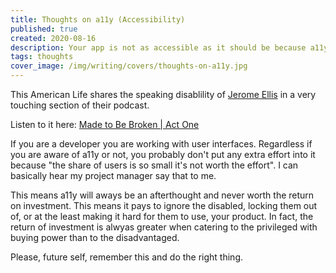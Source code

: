 ```yaml
---
title: Thoughts on a11y (Accessibility)
published: true
created: 2020-08-16
description: Your app is not as accessible as it should be because a11y doesn't pay.
tags: thoughts
cover_image: /img/writing/covers/thoughts-on-a11y.jpg
---
```


This American Life shares the speaking disablility of [Jerome Ellis](http://www.jeromeellis.com/) in a very touching section of their podcast.

Listen to it here: [Made to Be Broken | Act One](https://www.thisamericanlife.org/713/made-to-be-broken/act-one-8)

If you are a developer you are working with user interfaces. Regardless if you are aware of a11y or not, you probably don't put any extra effort into it because "the share of users is so small it's not worth the effort". I can basically hear my project manager say that to me.

This means a11y will aways be an afterthought and never worth the return on investment. This means it pays to ignore the disabled, locking them out of, or at the least making it hard for them to use, your product. In fact, the return of investment is alwyas greater when catering to the privileged with buying power than to the disadvantaged.

Please, future self, remember this and do the right thing.
